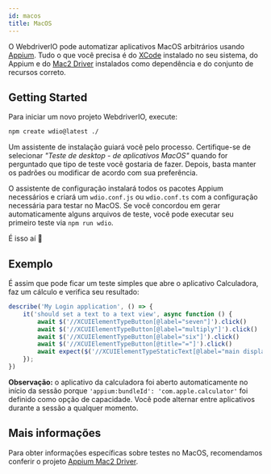 ```yaml
---
id: macos
title: MacOS
---
```


O WebdriverIO pode automatizar aplicativos MacOS arbitrários usando [Appium](https://appium.io/docs/en/2.0/). Tudo o que você precisa é do [XCode](https://developer.apple.com/xcode/) instalado no seu sistema, do Appium e do [Mac2 Driver](https://github.com/appium/appium-mac2-driver) instalados como dependência e do conjunto de recursos correto.

## Getting Started

Para iniciar um novo projeto WebdriverIO, execute:

```sh
npm create wdio@latest ./
```

Um assistente de instalação guiará você pelo processo. Certifique-se de selecionar _"Teste de desktop - de aplicativos MacOS"_ quando for perguntado que tipo de teste você gostaria de fazer. Depois, basta manter os padrões ou modificar de acordo com sua preferência.

O assistente de configuração instalará todos os pacotes Appium necessários e criará um `wdio.conf.js` ou `wdio.conf.ts` com a configuração necessária para testar no MacOS. Se você concordou em gerar automaticamente alguns arquivos de teste, você pode executar seu primeiro teste via `npm run wdio`.

<CreateMacOSProjectAnimation />

É isso aí 🎉

## Exemplo

É assim que pode ficar um teste simples que abre o aplicativo Calculadora, faz um cálculo e verifica seu resultado:

```js
describe('My Login application', () => {
    it('should set a text to a text view', async function () {
        await $('//XCUIElementTypeButton[@label="seven"]').click()
        await $('//XCUIElementTypeButton[@label="multiply"]').click()
        await $('//XCUIElementTypeButton[@label="six"]').click()
        await $('//XCUIElementTypeButton[@title="="]').click()
        await expect($('//XCUIElementTypeStaticText[@label="main display"]')).toHaveText('42')
    });
})
```

__Observação:__ o aplicativo da calculadora foi aberto automaticamente no início da sessão porque `'appium:bundleId': 'com.apple.calculator'` foi definido como opção de capacidade. Você pode alternar entre aplicativos durante a sessão a qualquer momento.

## Mais informações

Para obter informações específicas sobre testes no MacOS, recomendamos conferir o projeto [Appium Mac2 Driver](https://github.com/appium/appium-mac2-driver).
